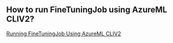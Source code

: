 ## How to run FineTuningJob using AzureML CLIV2?
[Running FineTuningJob Using AzureML CLIV2](../../finetuning-job-cliv2-readme.md)